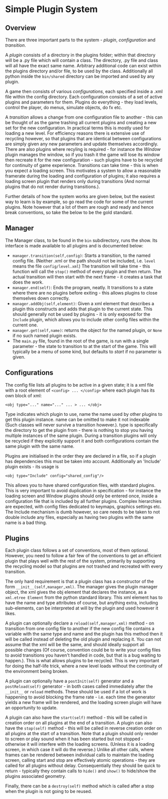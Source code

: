 # Simple Plugin System #

## Overview ##

There are three important parts to the system - _plugin_, _configuration_ and _transition_.

A _plugin_ consists of a directory in the plugins folder; within that directory will be a .py file which will contain a class. The directory, .py file and class will all have the exact same name. Arbitrary additional code can exist within the plugins directory and/or file, to be used by the class. Additionally all python inside the `bin/shared` directory can be imported and used by any plugin.

A game then consists of various _configurations_, each specified inside a .xml file within the config directory. Each configuration consists of a set of active plugins and parameters for them. Plugins do everything - they load levels, control the player, do menus, simulate objects, do fx etc.

A _transition_ allows a change from one configuration file to another - this can be thought of as the game trashing all current plugins and creating a new set for the new configuration. In practical terms this is mostly used for loading a new level. For efficiency reasons there is extensive use of recycling however, so that plugins that are identical between configurations are simply given any new parameters and update themselves accordingly. There are also plugins where recyling is required - for instance the _Window_ plugin manages the window, so if you trash it the game will lose its window then recreate it for the new configuration - such plugins have to be recycled for continuity of game experience. Transitions can take time - this is when you expect a loading screen. This motivates a system to allow a reasonable framerate during the loading and configuration of plugins; it also requires a loading screen plugin that renders only during transitions (And normal plugins that do not render during transitions.).

Further details of how the system works are given below, but the easiest way to learn is by example, so go read the code for some of the current plugins. Note however that a lot of them are rough and ready and hence break conventions, so take the below to be the gold standard.


## Manager ##
The Manager class, to be found in the `bin` subdirectory, runs the show. Its interface is made available to all plugins and is documented below:

  * `manager.transition(self,config)`:  Starts a transition, to the named config file. (Neither .xml or the path should not be included, i.e. `level` means the file `config/level.xml`) The transition will take time - this function will call the `stop()` method of every plugin and then return. The actual transition will then start with the next frame - it creates a task that does the work.
  * `manager.end(self)`: Ends the program, neatly. It transitions to a state where there are no plugins before exiting - this allows plugins to close themselves down correctly.
  * `manager.addObj(self,element)`: Given a xml element that describes a plugin this constructs and adds that plugin to the current state. This should generally not be used by plugins - it is only exposed for the `Include` plugin, which allows you to include other config files within the current one.
  * `manager.get(self,name)`: returns the object for the named plugin, or `None` if no such named plugin exists.
  * The `main.py` file, found in the root of the game, is run with a single parameter - the state to transition to at the start of the game. This will typically be a menu of some kind, but defaults to _start_ if no parameter is given.


## Configurations ##

The config file lists all plugins to be active in a given state; it is a xml file with a root element of `<config> ... </config>` where each plugin has its own block of xml:

`<obj type="..." name="..." ... > ... </obj>`

Type indicates which plugin to use, name the name used by other plugins to get this plugin instance. name can be omitted to make it not indexable (Such classes will never survive a transition however.). type is specifically the directory to get the plugin from - there is nothing to stop you having multiple instances of the same plugin. During a transition plugins will only be recycled if they explicitly support it and both configurations contain the same plugin with the same name.

Plugins are initialised in the order they are declared in a file, so if a plugin has dependencies this must be taken into account. Additionally an 'Include' plugin exists - its usage is

`<obj type="Include" config="shared_config"/>`

This allows you to have shared configuration files, with standard plugins. This is very important to avoid duplication in specification - for instance the loading screen and Window plugins should only be entered once, inside a configuration file that is included by all further plugins. Complex hierarchies are expected, with config files dedicated to keymaps, graphics settings etc. The Include mechanism is dumb however, so care needs to be taken to not double include any files, especially as having two plugins with the same name is a bad thing.


## Plugins ##
Each plugin class follows a set of conventions, most of them optional. However, you need to follow a fair few of the conventions to get an efficient plugin that plays well with the rest of the system, primarily by supporting the recycling model so that plugins are not trashed and recreated with every transition.

The only hard requirement is that a plugin class has a constructor of the form `__init__(self,manager,xml)`. The manager gives the plugin manager object, the xml gives the obj element that declares the instance, as a `xml.etree Element` from the python standard library. This xml element has to have the name and type attributes of course, but anything extra, including sub-elements, can be interpreted at will by the plugin and used however it likes.

A plugin can optionally declare a `reload(self,manager,xml)` method - on transition from one config file to another if the new config file contains a variable with the same type and name and the plugin has this method then it will be called instead of deleting the old plugin and replacing it. You can not assume that the xml will be the same, and should ideally support all possible changes (Of course, convention could be to write your config files to avoid transitions you haven't handled in code, but that is a bug waiting to happen.). This is what allows plugins to be recycled. This is very important for doing the half-life trick, where a new level loads without the continuity of the environment being broken.

A plugin can optionally have a `postInit(self)` generator and a `postReload(self)` generator - in both cases called immediately after the `__init__` or `reload` methods. These should be used if a lot of work is happening to avoid blocking the frame rate - i.e. each time the generator yields a new frame will be rendered, and the loading screen plugin will have an opportunity to update.

A plugin can also have the `start(self)` method - this will be called in creation order on all plugins at the end of a transition.
A plugin can also have the `stop(self)` method - this will be called in reverse creation order on all plugins at the start of a transition.
Note that a plugin should only render to screen or play sound when it has been started but not stopped - otherwise it will interfere with the loading screens. (Unless it is a loading screen, in which case it will do the reverse.) Unlike all other calls, where frames can be rendered between individual calls to maintain the loading screen, calling start and stop are effectively atomic operations - they are called for all plugins without delay. Consequentially they should be quick to return - typically they contain calls to `hide()` and `show()` to hide/show the plugins associated geometry.

Finally, there can be a `destroy(self)` method which is called after a stop when the plugin is not going to be reused.